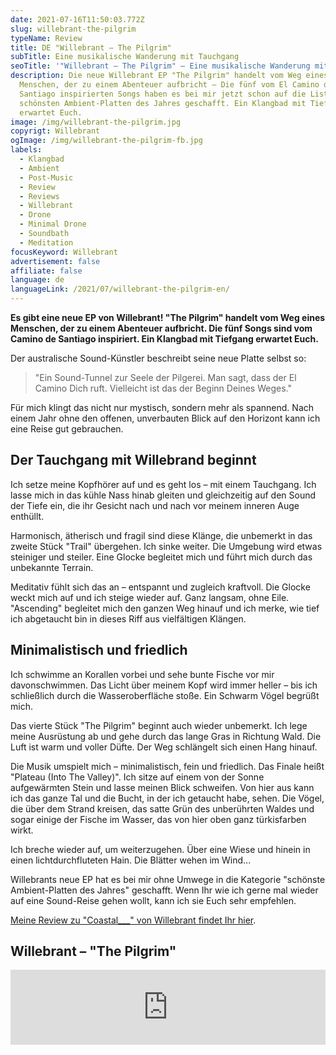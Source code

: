```yaml
---
date: 2021-07-16T11:50:03.772Z
slug: willebrant-the-pilgrim
typeName: Review
title: DE "Willebrant – The Pilgrim"
subTitle: Eine musikalische Wanderung mit Tauchgang
seoTitle: '"Willebrant – The Pilgrim" – Eine musikalische Wanderung mit Tauchgang'
description: Die neue Willebrant EP "The Pilgrim" handelt vom Weg eines
  Menschen, der zu einem Abenteuer aufbricht – Die fünf vom El Camino de
  Santiago inspirierten Songs haben es bei mir jetzt schon auf die Liste der
  schönsten Ambient-Platten des Jahres geschafft. Ein Klangbad mit Tiefgang
  erwartet Euch.
image: /img/willebrant-the-pilgrim.jpg
copyrigt: Willebrant
ogImage: /img/willebrant-the-pilgrim-fb.jpg
labels:
  - Klangbad
  - Ambient
  - Post-Music
  - Review
  - Reviews
  - Willebrant
  - Drone
  - Minimal Drone
  - Soundbath
  - Meditation
focusKeyword: Willebrant
advertisement: false
affiliate: false
language: de
languageLink: /2021/07/willebrant-the-pilgrim-en/
---
```

**Es gibt eine neue EP von Willebrant! "The Pilgrim" handelt vom Weg eines Menschen, der zu einem Abenteuer aufbricht. Die fünf Songs sind vom Camino de Santiago inspiriert. Ein Klangbad mit Tiefgang erwartet Euch.**

Der australische Sound-Künstler beschreibt seine neue Platte selbst so:

> "Ein Sound-Tunnel zur Seele der Pilgerei. Man sagt, dass der El Camino Dich ruft. Vielleicht ist das der Beginn Deines Weges."

Für mich klingt das nicht nur mystisch, sondern mehr als spannend. Nach einem Jahr ohne den offenen, unverbauten Blick auf den Horizont kann ich eine Reise gut gebrauchen.

## Der Tauchgang mit Willebrand beginnt

Ich setze meine Kopfhörer auf und es geht los – mit einem Tauchgang. Ich lasse mich in das kühle Nass hinab gleiten und gleichzeitig auf den Sound der Tiefe ein, die ihr Gesicht nach und nach vor meinem inneren Auge enthüllt.

Harmonisch, ätherisch und fragil sind diese Klänge, die unbemerkt in das zweite Stück "Trail" übergehen. Ich sinke weiter. Die Umgebung wird etwas steiniger und steiler. Eine Glocke begleitet mich und führt mich durch das unbekannte Terrain.

Meditativ fühlt sich das an – entspannt und zugleich kraftvoll. Die Glocke weckt mich auf und ich steige wieder auf. Ganz langsam, ohne Eile. "Ascending" begleitet mich den ganzen Weg hinauf und ich merke, wie tief ich abgetaucht bin in dieses Riff aus vielfältigen Klängen.

## Minimalistisch und friedlich

Ich schwimme an Korallen vorbei und sehe bunte Fische vor mir davonschwimmen. Das Licht über meinem Kopf wird immer heller – bis ich schließlich durch die Wasseroberfläche stoße. Ein Schwarm Vögel begrüßt mich.

Das vierte Stück "The Pilgrim" beginnt auch wieder unbemerkt. Ich lege meine Ausrüstung ab und gehe durch das lange Gras in Richtung Wald. Die Luft ist warm und voller Düfte. Der Weg schlängelt sich einen Hang hinauf.

Die Musik umspielt mich – minimalistisch, fein und friedlich. Das Finale heißt "Plateau (Into The Valley)". Ich sitze auf einem von der Sonne aufgewärmten Stein und lasse meinen Blick schweifen. Von hier aus kann ich das ganze Tal und die Bucht, in der ich getaucht habe, sehen. Die Vögel, die über dem Strand kreisen, das satte Grün des unberührten Waldes und sogar einige der Fische im Wasser, das von hier oben ganz türkisfarben wirkt. 

Ich breche wieder auf, um weiterzugehen. Über eine Wiese und hinein in einen lichtdurchfluteten Hain. Die Blätter wehen im Wind...

Willebrants neue EP hat es bei mir ohne Umwege in die Kategorie "schönste Ambient-Platten des Jahres" geschafft. Wenn Ihr wie ich gerne mal wieder auf eine Sound-Reise gehen wollt, kann ich sie Euch sehr empfehlen.

[Meine Review zu "Coastal___" von Willebrant findet Ihr hier](/2021/02/willebrant-coastal-en).

## Willebrant – "The Pilgrim"

<iframe style="border: 0; width: 100%; height: 120px;" src="https://bandcamp.com/EmbeddedPlayer/album=2921636955/size=large/bgcol=ffffff/linkcol=5c9b72/tracklist=false/artwork=small/transparent=true/" seamless><a href="https://willebrant.bandcamp.com/album/the-pilgrim">The Pilgrim by Willebrant</a></iframe>

